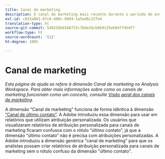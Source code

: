 ```yaml
---
title: Canal de marketing
description: O canal de marketing mais recente durante o período de envolvimento do visitante.
exl-id: c833a801-b7c6-498c-8094-1a5ad6c22fe4
translation-type: ht
source-git-commit: 549258b0168733c7b0e28cb8b9125e68dffd5df7
workflow-type: ht
source-wordcount: '112'
ht-degree: 100%

---
```


# Canal de marketing

*Esta página de ajuda se refere à dimensão Canal de marketing no Analysis Workspace. Para obter mais informações sobre como os canais de marketing funcionam como um conceito, consulte [Visão geral dos canais de marketing](../c-marketing-channels/c-getting-started-mchannel.md).*

A dimensão “Canal de marketing” funciona de forma idêntica à dimensão [“Canal de último contato”](last-touch-channel.md). A Adobe introduziu essa dimensão para usar em relatórios que utilizam atribuição personalizada. Os usuários que visualizaram relatórios de atribuição personalizada para canais de marketing ficaram confusos com o rótulo “último contato”, já que a dimensão “último contato” não é precisa com atribuições personalizadas. A Adobe introduziu a dimensão genérica &quot;canal de marketing&quot; para que os analistas possam criar relatórios de atribuição personalizada para canais de marketing sem o rótulo confuso da dimensão &quot;último contato&quot;.
